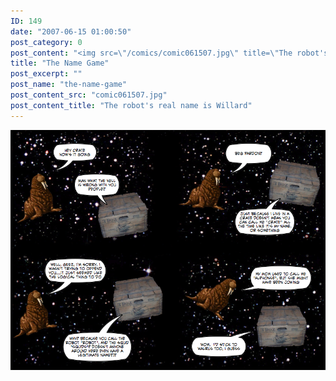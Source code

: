 ```yaml
---
ID: 149
date: "2007-06-15 01:00:50"
post_category: 0
post_content: "<img src=\"/comics/comic061507.jpg\" title=\"The robot's real name is Willard\"/>"
title: "The Name Game"
post_excerpt: ""
post_name: "the-name-game"
post_content_src: "comic061507.jpg"
post_content_title: "The robot's real name is Willard"
---
```



[![The robot's real name is Willard](/comics-hi-res/comic061507.jpg)](/comics-hi-res/comic061507.jpg "The robot's real name is Willard")
